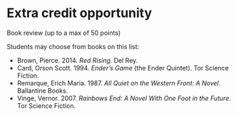 # Extra credit opportunity

Book review (up to a max of 50 points)

Students may choose from books on this list:

* Brown, Pierce. 2014. *Red Rising*. Del Rey.
* Card, Orson Scott. 1994. *Ender’s Game* (the Ender Quintet). Tor Science Fiction.
* Remarque, Erich Maria. 1987. *All Quiet on the Western Front: A Novel*. Ballantine Books.
* Vinge, Vernor. 2007. *Rainbows End: A Novel With One Foot in the Future*. Tor Science Fiction.
